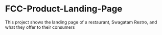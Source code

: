 # FCC-Product-Landing-Page
This project shows the landing page of a restaurant, Swagatam Restro, and what they offer to their consumers
